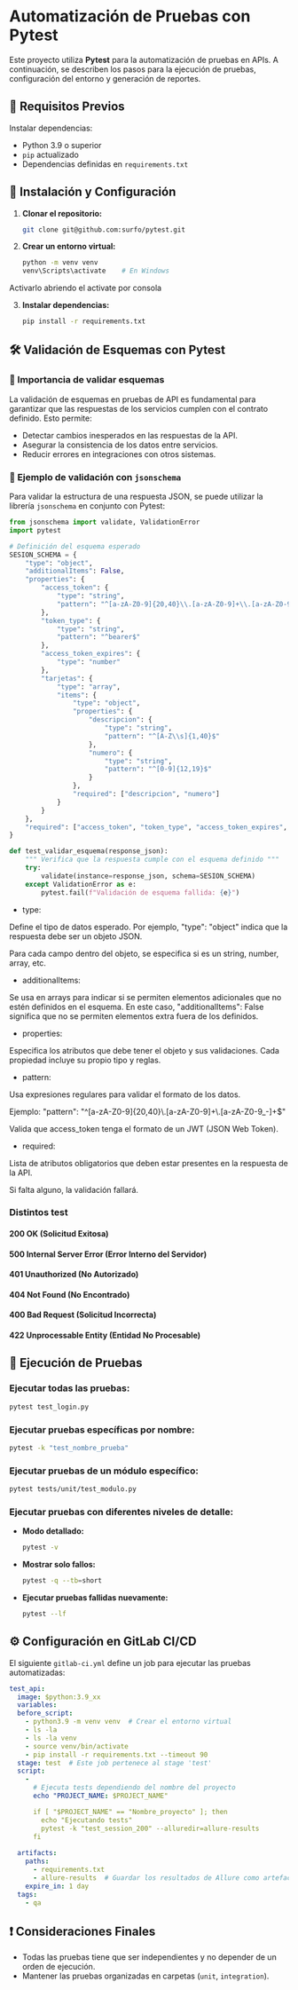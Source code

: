 # Automatización de Pruebas con Pytest

Este proyecto utiliza **Pytest** para la automatización de pruebas en APIs. A continuación, se describen los pasos para la ejecución de pruebas, configuración del entorno y generación de reportes.

## 📌 Requisitos Previos

Instalar dependencias:

- Python 3.9 o superior
- `pip` actualizado
- Dependencias definidas en `requirements.txt`
     

## 📂 Instalación y Configuración

1. **Clonar el repositorio:**
   ```bash
   git clone git@github.com:surfo/pytest.git
   ```
2. **Crear un entorno virtual:**
   ```bash
   python -m venv venv
   venv\Scripts\activate    # En Windows
   ```
Activarlo abriendo el activate por consola 

3. **Instalar dependencias:**
   ```bash
   pip install -r requirements.txt
   ```

## 🛠 Validación de Esquemas con Pytest

### 📌 Importancia de validar esquemas
La validación de esquemas en pruebas de API es fundamental para garantizar que las respuestas de los servicios cumplen con el contrato definido. Esto permite:
- Detectar cambios inesperados en las respuestas de la API.
- Asegurar la consistencia de los datos entre servicios.
- Reducir errores en integraciones con otros sistemas.

### 📄 Ejemplo de validación con `jsonschema`
Para validar la estructura de una respuesta JSON, se puede utilizar la librería `jsonschema` en conjunto con Pytest:

```python
from jsonschema import validate, ValidationError
import pytest

# Definición del esquema esperado
SESION_SCHEMA = {
    "type": "object",
    "additionalItems": False,
    "properties": {
        "access_token": {
            "type": "string",
            "pattern": "^[a-zA-Z0-9]{20,40}\\.[a-zA-Z0-9]+\\.[a-zA-Z0-9_-]+$"
        },
        "token_type": {
            "type": "string",
            "pattern": "^bearer$"
        },
        "access_token_expires": {
            "type": "number"
        },
        "tarjetas": {
            "type": "array",
            "items": {
                "type": "object",
                "properties": {
                    "descripcion": {
                        "type": "string",
                        "pattern": "^[A-Z\\s]{1,40}$"
                    },
                    "numero": {
                        "type": "string",
                        "pattern": "^[0-9]{12,19}$"
                    }
                },
                "required": ["descripcion", "numero"]
            }
        }
    },
    "required": ["access_token", "token_type", "access_token_expires", "tarjetas"]
}

def test_validar_esquema(response_json):
    """ Verifica que la respuesta cumple con el esquema definido """
    try:
        validate(instance=response_json, schema=SESION_SCHEMA)
    except ValidationError as e:
        pytest.fail(f"Validación de esquema fallida: {e}")
```

- type:

Define el tipo de datos esperado. Por ejemplo, "type": "object" indica que la respuesta debe ser un objeto JSON.

Para cada campo dentro del objeto, se especifica si es un string, number, array, etc.

- additionalItems:

Se usa en arrays para indicar si se permiten elementos adicionales que no estén definidos en el esquema. En este caso, "additionalItems": False significa que no se permiten elementos extra fuera de los definidos.

- properties:

Especifica los atributos que debe tener el objeto y sus validaciones. Cada propiedad incluye su propio tipo y reglas.

- pattern:

Usa expresiones regulares para validar el formato de los datos.

Ejemplo: "pattern": "^[a-zA-Z0-9]{20,40}\\.[a-zA-Z0-9]+\\.[a-zA-Z0-9_-]+$"

Valida que access_token tenga el formato de un JWT (JSON Web Token).

- required:

Lista de atributos obligatorios que deben estar presentes en la respuesta de la API.

Si falta alguno, la validación fallará.

### Distintos test 

#### 200 OK (Solicitud Exitosa)

#### 500 Internal Server Error (Error Interno del Servidor)

#### 401 Unauthorized (No Autorizado)

#### 404 Not Found (No Encontrado)

#### 400 Bad Request (Solicitud Incorrecta)

#### 422 Unprocessable Entity (Entidad No Procesable)




## 🚀 Ejecución de Pruebas

### Ejecutar todas las pruebas:
```bash
pytest test_login.py
```

### Ejecutar pruebas específicas por nombre:
```bash
pytest -k "test_nombre_prueba" 
```

### Ejecutar pruebas de un módulo específico:
```bash
pytest tests/unit/test_modulo.py 
```

### Ejecutar pruebas con diferentes niveles de detalle:
- **Modo detallado:**
  ```bash
  pytest -v
  ```
- **Mostrar solo fallos:**
  ```bash
  pytest -q --tb=short
  ```
- **Ejecutar pruebas fallidas nuevamente:**
  ```bash
  pytest --lf
  ```




## ⚙️ Configuración en GitLab CI/CD

El siguiente `gitlab-ci.yml` define un job para ejecutar las pruebas automatizadas:
```yaml
test_api:
  image: $python:3.9_xx
  variables:    
  before_script:
    - python3.9 -m venv venv  # Crear el entorno virtual
    - ls -la
    - ls -la venv
    - source venv/bin/activate
    - pip install -r requirements.txt --timeout 90
  stage: test  # Este job pertenece al stage 'test'
  script:
    -       
      # Ejecuta tests dependiendo del nombre del proyecto
      echo "PROJECT_NAME: $PROJECT_NAME"

      if [ "$PROJECT_NAME" == "Nombre_proyecto" ]; then
        echo "Ejecutando tests"
        pytest -k "test_session_200" --alluredir=allure-results
      fi
      
  artifacts:
    paths:
      - requirements.txt
      - allure-results  # Guardar los resultados de Allure como artefacto
    expire_in: 1 day
  tags:
    - qa
```

## ❗ Consideraciones Finales
- Todas las pruebas tiene que ser independientes y no depender de un orden de ejecución.
- Mantener las pruebas organizadas en carpetas (`unit`, `integration`).

